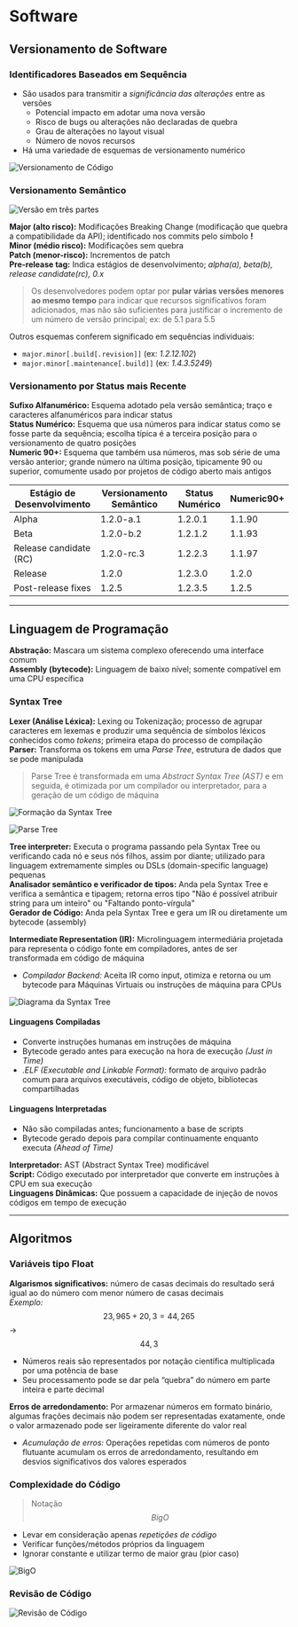 # Software

## Versionamento de Software

### Identificadores Baseados em Sequência

* São usados para transmitir a _significância das alterações_ entre as versões
  * Potencial impacto em adotar uma nova versão
  * Risco de bugs ou alterações não declaradas de quebra
  * Grau de alterações no layout visual
  * Número de novos recursos
* Há uma variedade de esquemas de versionamento numérico

![Versionamento de Código](../Imagens/Software/Versionamento-Codigo.png)

### Versionamento Semântico

![Versão em três partes](../Imagens/Software/Major-Minor-Patch.png)

**Major (alto risco):** Modificações Breaking Change (modificação que quebra a compatibilidade da API); identificado nos commits pelo símbolo **!**\
**Minor (médio risco):** Modificações sem quebra\
**Patch (menor-risco):** Incrementos de patch\
**Pre-release tag:** Indica estágios de desenvolvimento; _alpha(a), beta(b), release candidate(rc), 0.x_

> Os desenvolvedores podem optar por **pular várias versões menores ao mesmo tempo** para indicar que recursos significativos foram adicionados, mas não são suficientes para justificar o incremento de um número de versão principal; ex: de 5.1 para 5.5

Outros esquemas conferem significado em sequências individuais:

* `major.minor[.build[.revision]]` (ex: _1.2.12.102_)
* `major.minor[.maintenance[.build]]` (ex: _1.4.3.5249_)

### Versionamento por Status mais Recente

**Sufixo Alfanumérico:** Esquema adotado pela versão semântica; traço e caracteres alfanuméricos para indicar status\
**Status Numérico:** Esquema que usa números para indicar status como se fosse parte da sequência; escolha típica é a terceira posição para o versionamento de quatro posições\
**Numeric 90+:** Esquema que também usa números, mas sob série de uma versão anterior; grande número na última posição, tipicamente 90 ou superior, comumente usado por projetos de código aberto mais antigos

| Estágio de Desenvolvimento | Versionamento Semântico | Status Numérico | Numeric90+ |
| -------------------------- | ----------------------- | --------------- | ---------- |
| Alpha                      | 1.2.0-a.1               | 1.2.0.1         | 1.1.90     |
| Beta                       | 1.2.0-b.2               | 1.2.1.2         | 1.1.93     |
| Release candidate (RC)     | 1.2.0-rc.3              | 1.2.2.3         | 1.1.97     |
| Release                    | 1.2.0                   | 1.2.3.0         | 1.2.0      |
| Post-release fixes         | 1.2.5                   | 1.2.3.5         | 1.2.5      |

***

## Linguagem de Programação

**Abstração:** Mascara um sistema complexo oferecendo uma interface comum\
**Assembly (bytecode):** Linguagem de baixo nível; somente compatível em uma CPU específica

### Syntax Tree

**Lexer (Análise Léxica):** Lexing ou Tokenização; processo de agrupar caracteres em lexemas e produzir uma sequência de símbolos léxicos conhecidos como _tokens_; primeira etapa do processo de compilação\
**Parser:** Transforma os tokens em uma _Parse Tree_, estrutura de dados que se pode manipulada

> Parse Tree é transformada em uma _Abstract Syntax Tree (AST)_ e em seguida, é otimizada por um compilador ou interpretador, para a geração de um código de máquina

![Formação da Syntax Tree](../Imagens/Software/Syntax-Tree.png)

![Parse Tree](../Imagens/Software/Parse-Tree.png)

**Tree interpreter:** Executa o programa passando pela Syntax Tree ou verificando cada nó e seus nós filhos, assim por diante; utilizado para linguagem extremamente simples ou DSLs (domain-specific language) pequenas\
**Analisador semântico e verificador de tipos:** Anda pela Syntax Tree e verifica a semântica e tipagem; retorna erros tipo "Não é possível atribuir string para um inteiro" ou "Faltando ponto-vírgula"\
**Gerador de Código:** Anda pela Syntax Tree e gera um IR ou diretamente um bytecode (assembly)

**Intermediate Representation (IR):** Microlinguagem intermediária projetada para representa o código fonte em compiladores, antes de ser transformada em código de máquina

* _Compilador Backend:_ Aceita IR como input, otimiza e retorna ou um bytecode para Máquinas Virtuais ou instruções de máquina para CPUs

![Diagrama da Syntax Tree](../Imagens/Software/Syntax-Tree2.png)

#### Linguagens Compiladas

* Converte instruções humanas em instruções de máquina
* Bytecode gerado antes para execução na hora de execução _(Just in Time)_
* _.ELF (Executable and Linkable Format):_ formato de arquivo padrão comum para arquivos executáveis, código de objeto, bibliotecas compartilhadas

#### Linguagens Interpretadas

* Não são compiladas antes; funcionamento a base de scripts
* Bytecode gerado depois para compilar continuamente enquanto executa _(Ahead of Time)_

**Interpretador:** AST (Abstract Syntax Tree) modificável\
**Script:** Código executado por interpretador que converte em instruções à CPU em sua execução\
**Linguagens Dinâmicas:** Que possuem a capacidade de injeção de novos códigos em tempo de execução

***

## Algoritmos

### Variáveis tipo Float

**Algarismos significativos:** número de casas decimais do resultado será igual ao do número com menor número de casas decimais\
_Exemplo:_ $$23,965 + 20,3 = 44,265$$ → $$44,3$$

* Números reais são representados por notação científica multiplicada por uma potência de base
* Seu processamento pode se dar pela “quebra” do número em parte inteira e parte decimal

**Erros de arredondamento:** Por armazenar números em formato binário, algumas frações decimais não podem ser representadas exatamente, onde o valor armazenado pode ser ligeiramente diferente do valor real

* _Acumulação de erros:_ Operações repetidas com números de ponto flutuante acumulam os erros de arredondamento, resultando em desvios significativos dos valores esperados

### Complexidade do Código

> Notação $$Big O$$

* Levar em consideração apenas _repetições de código_
* Verificar funções/métodos próprios da linguagem
* Ignorar constante e utilizar termo de maior grau (pior caso)

![BigO](../Imagens/Software/BIgO.png)

### Revisão de Código

![Revisão de Código](../Imagens/Software/Code-Review-Pyramid.png)
